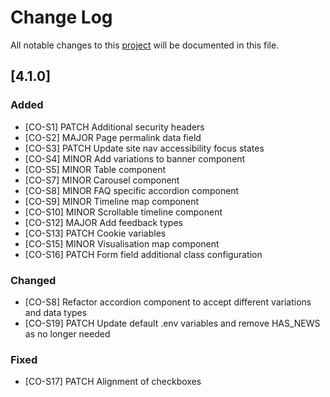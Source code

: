 # Change Log
All notable changes to this [project](https://app.asana.com/0/1208534397984463/1208548958092740) will be documented in this file.

## [4.1.0]

### Added

- [CO-S1] PATCH Additional security headers
- [CO-S2] MAJOR Page permalink data field
- [CO-S3] PATCH Update site nav accessibility focus states
- [CO-S4] MINOR Add variations to banner component
- [CO-S5] MINOR Table component
- [CO-S7] MINOR Carousel component
- [CO-S8] MINOR FAQ specific accordion component
- [CO-S9] MINOR Timeline map component
- [CO-S10] MINOR Scrollable timeline component
- [CO-S12] MAJOR Add feedback types
- [CO-S13] PATCH Cookie variables
- [CO-S15] MINOR Visualisation map component
- [CO-S16] PATCH Form field additional class configuration

### Changed

- [CO-S8] Refactor accordion component to accept different variations and data types
- [CO-S19] PATCH Update default .env variables and remove HAS_NEWS as no longer needed

### Fixed

- [CO-S17] PATCH Alignment of checkboxes
